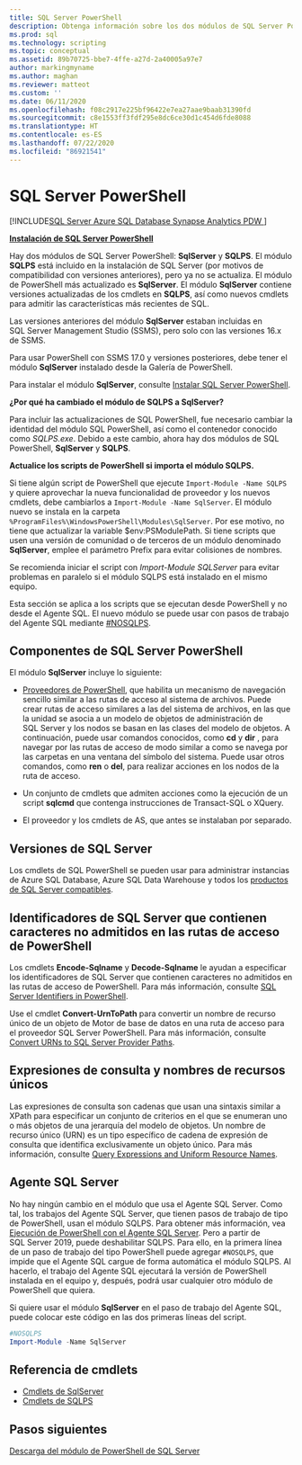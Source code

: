 ```yaml
---
title: SQL Server PowerShell
description: Obtenga información sobre los dos módulos de SQL Server PowerShell, SqlServer y SQLPS, que incluyen los proveedores y cmdlets de PowerShell.
ms.prod: sql
ms.technology: scripting
ms.topic: conceptual
ms.assetid: 89b70725-bbe7-4ffe-a27d-2a40005a97e7
author: markingmyname
ms.author: maghan
ms.reviewer: matteot
ms.custom: ''
ms.date: 06/11/2020
ms.openlocfilehash: f08c2917e225bf96422e7ea27aae9baab31390fd
ms.sourcegitcommit: c8e1553ff3fdf295e8dc6ce30d1c454d6fde8088
ms.translationtype: HT
ms.contentlocale: es-ES
ms.lasthandoff: 07/22/2020
ms.locfileid: "86921541"
---
```

# <a name="sql-server-powershell"></a>SQL Server PowerShell

[!INCLUDE[SQL Server Azure SQL Database Synapse Analytics PDW ](../includes/applies-to-version/sql-asdb-asdbmi-asa-pdw.md)]

**[Instalación de SQL Server PowerShell](download-sql-server-ps-module.md)**

Hay dos módulos de SQL Server PowerShell: **SqlServer** y **SQLPS**. El módulo **SQLPS** está incluido en la instalación de SQL Server (por motivos de compatibilidad con versiones anteriores), pero ya no se actualiza. El módulo de PowerShell más actualizado es **SqlServer**. El módulo **SqlServer** contiene versiones actualizadas de los cmdlets en **SQLPS**, así como nuevos cmdlets para admitir las características más recientes de SQL.  

Las versiones anteriores del módulo **SqlServer** estaban incluidas en SQL Server Management Studio (SSMS), pero solo con las versiones 16.x de SSMS.

Para usar PowerShell con SSMS 17.0 y versiones posteriores, debe tener el módulo **SqlServer** instalado desde la Galería de PowerShell.

Para instalar el módulo **SqlServer**, consulte [Instalar SQL Server PowerShell](download-sql-server-ps-module.md).

**¿Por qué ha cambiado el módulo de SQLPS a SqlServer?**

Para incluir las actualizaciones de SQL PowerShell, fue necesario cambiar la identidad del módulo SQL PowerShell, así como el contenedor conocido como *SQLPS.exe*. Debido a este cambio, ahora hay dos módulos de SQL PowerShell, **SqlServer** y **SQLPS**.  

**Actualice los scripts de PowerShell si importa el módulo SQLPS.**

Si tiene algún script de PowerShell que ejecute `Import-Module -Name SQLPS` y quiere aprovechar la nueva funcionalidad de proveedor y los nuevos cmdlets, debe cambiarlos a `Import-Module -Name SqlServer`. El módulo nuevo se instala en la carpeta `%ProgramFiles%\WindowsPowerShell\Modules\SqlServer`. Por ese motivo, no tiene que actualizar la variable $env:PSModulePath. Si tiene scripts que usen una versión de comunidad o de terceros de un módulo denominado **SqlServer**, emplee el parámetro Prefix para evitar colisiones de nombres.

Se recomienda iniciar el script con *Import-Module SQLServer* para evitar problemas en paralelo si el módulo SQLPS está instalado en el mismo equipo.

Esta sección se aplica a los scripts que se ejecutan desde PowerShell y no desde el Agente SQL. El nuevo módulo se puede usar con pasos de trabajo del Agente SQL mediante [#NOSQLPS](#sql-server-agent).

## <a name="sql-server-powershell-components"></a>Componentes de SQL Server PowerShell

El módulo **SqlServer** incluye lo siguiente:

- [Proveedores de PowerShell](https://docs.microsoft.com/powershell/module/microsoft.powershell.core/about/about_providers), que habilita un mecanismo de navegación sencillo similar a las rutas de acceso al sistema de archivos. Puede crear rutas de acceso similares a las del sistema de archivos, en las que la unidad se asocia a un modelo de objetos de administración de SQL Server y los nodos se basan en las clases del modelo de objetos. A continuación, puede usar comandos conocidos, como **cd** y **dir** , para navegar por las rutas de acceso de modo similar a como se navega por las carpetas en una ventana del símbolo del sistema. Puede usar otros comandos, como **ren** o **del**, para realizar acciones en los nodos de la ruta de acceso.

- Un conjunto de cmdlets que admiten acciones como la ejecución de un script **sqlcmd** que contenga instrucciones de Transact-SQL o XQuery.  

- El proveedor y los cmdlets de AS, que antes se instalaban por separado.

## <a name="sql-server-versions"></a>Versiones de SQL Server

Los cmdlets de SQL PowerShell se pueden usar para administrar instancias de Azure SQL Database, Azure SQL Data Warehouse y todos los [productos de SQL Server compatibles](https://support.microsoft.com/lifecycle/search/1044).

## <a name="sql-server-identifiers-that-contain-characters-not-supported-in-powershell-paths"></a>Identificadores de SQL Server que contienen caracteres no admitidos en las rutas de acceso de PowerShell

Los cmdlets **Encode-Sqlname** y **Decode-Sqlname** le ayudan a especificar los identificadores de SQL Server que contienen caracteres no admitidos en las rutas de acceso de PowerShell. Para más información, consulte [SQL Server Identifiers in PowerShell](sql-server-identifiers-in-powershell.md).

Use el cmdlet **Convert-UrnToPath** para convertir un nombre de recurso único de un objeto de Motor de base de datos en una ruta de acceso para el proveedor SQL Server PowerShell. Para más información, consulte [Convert URNs to SQL Server Provider Paths](https://docs.microsoft.com/powershell/module/sqlserver/Convert-UrnToPath).
  
## <a name="query-expressions-and-unique-resource-names"></a>Expresiones de consulta y nombres de recursos únicos  

Las expresiones de consulta son cadenas que usan una sintaxis similar a XPath para especificar un conjunto de criterios en el que se enumeran uno o más objetos de una jerarquía del modelo de objetos. Un nombre de recurso único (URN) es un tipo específico de cadena de expresión de consulta que identifica exclusivamente un objeto único. Para más información, consulte [Query Expressions and Uniform Resource Names](query-expressions-and-uniform-resource-names.md).

## <a name="sql-server-agent"></a>Agente SQL Server

No hay ningún cambio en el módulo que usa el Agente SQL Server. Como tal, los trabajos del Agente SQL Server, que tienen pasos de trabajo de tipo de PowerShell, usan el módulo SQLPS. Para obtener más información, vea [Ejecución de PowerShell con el Agente SQL Server](run-windows-powershell-steps-in-sql-server-agent.md). Pero a partir de SQL Server 2019, puede deshabilitar SQLPS. Para ello, en la primera línea de un paso de trabajo del tipo PowerShell puede agregar `#NOSQLPS`, que impide que el Agente SQL cargue de forma automática el módulo SQLPS. Al hacerlo, el trabajo del Agente SQL ejecutará la versión de PowerShell instalada en el equipo y, después, podrá usar cualquier otro módulo de PowerShell que quiera.

Si quiere usar el módulo **SqlServer** en el paso de trabajo del Agente SQL, puede colocar este código en las dos primeras líneas del script.

```powershell
#NOSQLPS
Import-Module -Name SqlServer
```

## <a name="cmdlet-reference"></a>Referencia de cmdlets

- [Cmdlets de SqlServer](https://docs.microsoft.com/powershell/module/sqlserver)
- [Cmdlets de SQLPS](https://docs.microsoft.com/powershell/module/sqlps)

## <a name="next-steps"></a>Pasos siguientes

[Descarga del módulo de PowerShell de SQL Server](download-sql-server-ps-module.md)
